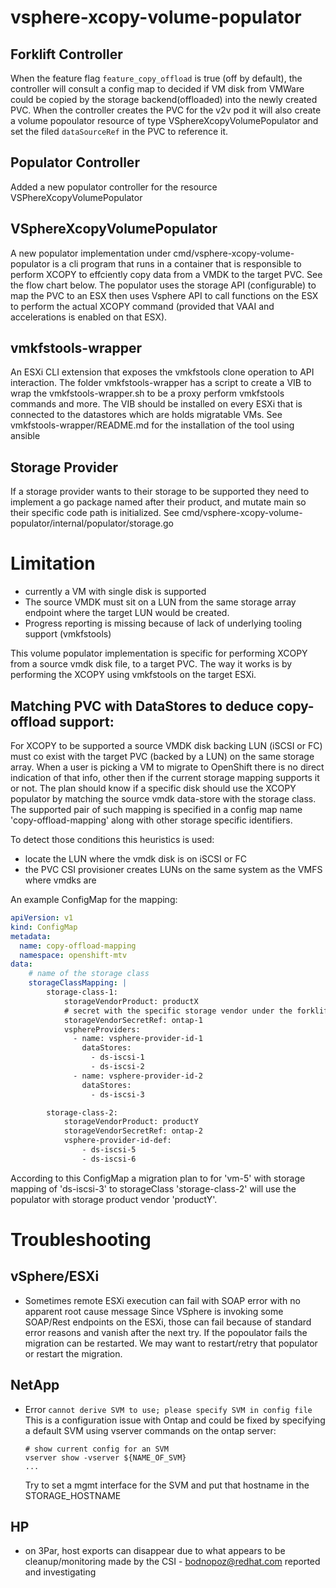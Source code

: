 # vsphere-xcopy-volume-populator

## Forklift Controller
When the feature flag `feature_copy_offload` is true (off by default), the controller will
consult a config map to decided if VM disk from VMWare could be copied
by the storage backend(offloaded) into the newly created PVC.
When the controller creates the PVC for the v2v pod it will also create
a volume popoulator resource of type VSphereXcopyVolumePopulator and set
the filed `dataSourceRef` in the PVC to reference it.

## Populator Controller
Added a new populator controller for the resource VSPhereXcopyVolumePopulator

## VSphereXcopyVolumePopulator
A new populator implementation under cmd/vsphere-xcopy-volume-populator
is a cli program that runs in a container that is responsible to perform
XCOPY to effciently copy data from a VMDK to the target PVC. See the
flow chart below.
The populator uses the storage API (configurable) to map the PVC to an ESX 
then uses Vsphere API to call functions on the ESX to perform the actual
XCOPY command (provided that VAAI and accelerations is enabled on that
ESX).

## vmkfstools-wrapper
An ESXi CLI extension that exposes the vmkfstools clone operation to API interaction.
The folder vmkfstools-wrapper has a script to create a VIB to wrap the vmkfstools-wrapper.sh
to be a proxy perform vmkfstools commands and more.
The VIB should be installed on every ESXi that is connected to the datastores which
are holds migratable VMs.
See vmkfstools-wrapper/README.md for the installation of the tool using ansible

## Storage Provider
If a storage provider wants to their storage to be supported they need
to implement a go package named after their product, and mutate main so
their specific code path is initialized. See
cmd/vsphere-xcopy-volume-populator/internal/populator/storage.go

# Limitation
- currently a VM with single disk is supported
- The source VMDK must sit on a LUN from the same storage array endpoint where
the target LUN would be created.
- Progress reporting is missing because of lack of underlying tooling support (vmkfstools)

This volume populator implementation is specific for performing XCOPY from a source vmdk 
disk file, to a target PVC.
The way it works is by performing the XCOPY using vmkfstools on the target ESXi.


## Matching PVC with DataStores to deduce copy-offload support:
For XCOPY to be supported a source VMDK disk backing LUN (iSCSI or FC) must co exist
with the target PVC (backed by a LUN) on the same storage array.
When a user is picking a VM to migrate to OpenShift there is no direct indication
of that info, other then if the current storage mapping supports it or not.
The plan should know if a specific disk should use the XCOPY populator by matching
the source vmdk data-store with the storage class. The supported pair of such
mapping is specified in a config map name 'copy-offload-mapping' along with 
other storage specific identifiers.

To detect those conditions this heuristics is used:
- locate the LUN where the vmdk disk is on iSCSI or FC
- the PVC CSI provisioner creates LUNs on the same system as the VMFS where vmdks are

An example ConfigMap for the mapping:
```yaml
apiVersion: v1
kind: ConfigMap
metadata:
  name: copy-offload-mapping
  namespace: openshift-mtv
data:
    # name of the storage class
    storageClassMapping: |
        storage-class-1:
            storageVendorProduct: productX
            # secret with the specific storage vendor under the forklift controller namespace
            storageVendorSecretRef: ontap-1
            vsphereProviders:
              - name: vsphere-provider-id-1
                dataStores:
                  - ds-iscsi-1
                  - ds-iscsi-2
              - name: vsphere-provider-id-2
                dataStores:
                  - ds-iscsi-3

        storage-class-2:
            storageVendorProduct: productY
            storageVendorSecretRef: ontap-2
            vsphere-provider-id-def:
                - ds-iscsi-5
                - ds-iscsi-6
```

According to this ConfigMap a migration plan to for 'vm-5' with storage mapping
of 'ds-iscsi-3' to storageClass 'storage-class-2' will use the populator with
storage product vendor 'productY'.


# Troubleshooting

## vSphere/ESXi
- Sometimes remote ESXi execution can fail with SOAP error with no apparent root cause message
  Since VSphere is invoking some SOAP/Rest endpoints on the ESXi, those can fail because of 
  standard error reasons and vanish after the next try. If the popoulator fails the migration
  can be restarted. We may want to restart/retry that populator or restart the migration.

## NetApp
- Error `cannot derive SVM to use; please specify SVM in config file`
  This is a configuration issue with Ontap and could be fixed by specifying a default
  SVM using vserver commands on the ontap server:
  ```
  # show current config for an SVM
  vserver show -vserver ${NAME_OF_SVM}
  ...
  ```
  Try to set a mgmt interface for the SVM and put that hostname in the STORAGE_HOSTNAME

## HP
- on 3Par, host exports can disappear due to what appears to be cleanup/monitoring made by the CSI - bodnopoz@redhat.com reported and investigating
